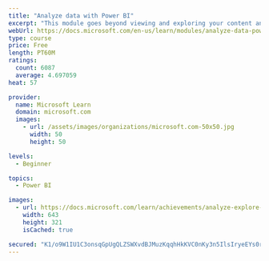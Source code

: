 ```yaml
---
title: "Analyze data with Power BI"
excerpt: "This module goes beyond viewing and exploring your content and explains how to interact with it by working with reports and dashboards to uncover and share new business insights."
webUrl: https://docs.microsoft.com/en-us/learn/modules/analyze-data-power-bi/
type: course
price: Free
length: PT60M
ratings:
  count: 6087
  average: 4.697059
heat: 57

provider:
  name: Microsoft Learn
  domain: microsoft.com
  images:
    - url: /assets/images/organizations/microsoft.com-50x50.jpg
      width: 50
      height: 50

levels:
  - Beginner

topics:
  - Power BI

images:
  - url: https://docs.microsoft.com/learn/achievements/analyze-explore-data-power-bi-social.png
    width: 643
    height: 321
    isCached: true

secured: "K1/o9W1IU1C3onsqGpUgQLZSWXvdBJMuzKqqhHkKVC0nKy3n5IlsIryeEYs0rUmKqL209/TahPYw3Qc0rkc7vFQqIMB/wFia3uOo/Rb0aXbyNxHbOY18lBR1Yyq3oBRiH2LGpbySG5OIqOAM984+ovjf9cYqLpmjcGPpYYxCwbfTN3a50v6sPKzokd5OLHhcIMNt5xIdK4MyUOOIUaVIaCrMk+fqhcsZieikIQxH39C6uRRhKDYErZAHqNIMfW33+0r3WRjJIa5sKmxrJ9zZPxjfDinCiEMvclg/TjuFle077UHBPQ3J6I9bjGMJfQpakp6r9wKoj5ePRsJzZZiZu3ZzZEwbZtx2vIiKl+cYww09exun21cBGUSKftiSrRxQ0p/Dp/912QfHC3E+K5qk6zko7X6jPVVwE15stGm9DgQ=;MrZJh0tapN5v+33gNhm4gg=="
---
```


